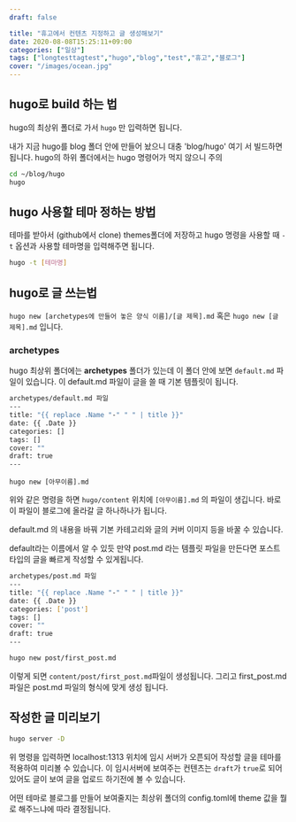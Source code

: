 ```yaml
---
draft: false

title: "휴고에서 컨텐츠 지정하고 글 생성해보기"
date: 2020-08-08T15:25:11+09:00
categories: ["일상"]
tags: ["longtesttagtest","hugo","blog","test","휴고","블로그"]
cover: "/images/ocean.jpg"
---
```


## hugo로 build 하는 법
hugo의 최상위 폴더로 가서 `hugo` 만 입력하면 됩니다.

내가 지금 hugo를 blog 폴더 안에 만들어 놨으니 대충 'blog/hugo' 여기 서 빌드하면 됩니다. hugo의 하위 폴더에서는 hugo 명령어가 먹지 않으니 주의
```bash
cd ~/blog/hugo
hugo
```
## hugo 사용할 테마 정하는 방법
테마를 받아서 (github에서 clone) themes폴더에 저장하고 
hugo 명령을 사용할 때 `-t` 옵션과 사용할 테마명을 입력해주면 됩니다.
```bash
hugo -t [테마명]
```
## hugo로 글 쓰는법
`hugo new [archetypes에 만들어 놓은 양식 이름]/[글 제목].md`
혹은
`hugo new [글 제목].md`
입니다.

### archetypes
hugo 최상위 폴더에는 **archetypes** 폴더가 있는데 이 폴더 안에 보면 `default.md` 파일이 있습니다. 이 default.md 파일이 글을 쓸 때 기본 템플릿이 됩니다. 
```bash
archetypes/default.md 파일
---
title: "{{ replace .Name "-" " " | title }}"
date: {{ .Date }}
categories: []
tags: []
cover: ""
draft: true
---

```

```
hugo new [아무이름].md
```
위와 같은 명령을 하면 `hugo/content` 위치에 `[아무이름].md` 의 파일이 생깁니다. 바로 이 파일이 블로그에 올라갈 글 하나하나가 됩니다.

default.md 의 내용을 바꿔 기본 카테고리와 글의 커버 이미지 등을 바꿀 수 있습니다. 

default라는 이름에서 알 수 있듯 만약 post.md 라는 템플릿 파일을 만든다면 포스트 타입의 글을 빠르게 작성할 수 있게됩니다. 
```bash
archetypes/post.md 파일
---
title: "{{ replace .Name "-" " " | title }}"
date: {{ .Date }}
categories: ['post']
tags: []
cover: ""
draft: true
---
```

```bash
hugo new post/first_post.md
```

이렇게 되면 `content/post/first_post.md`파일이 생성됩니다. 그리고 first_post.md 파일은 post.md 파일의 형식에 맞게 생성 됩니다.

## 작성한 글 미리보기
```bash
hugo server -D
```

위 명령을 입력하면 localhost:1313 위치에 임시 서버가 오픈되어 작성할 글을 테마를 적용하여 미리볼 수 있습니다. 이 임시서버에 보여주는 컨텐츠는 `draft`가 `true`로 되어있어도 글이 보여 글을 업로드 하기전에 볼 수 있습니다.

어떤 테마로 블로그를 만들어 보여줄지는 최상위 폴더의 config.toml에 theme 값을 뭘로 해주느냐에 따라 결정됩니다.